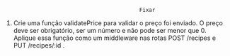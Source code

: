                                                Fixar

1. Crie uma função validatePrice para validar o preço foi enviado. O preço deve ser obrigatório, ser um número e não pode ser menor que 0. Aplique essa função como um middleware nas rotas POST /recipes e PUT /recipes/:id .